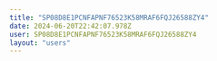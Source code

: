 ```yaml
---
title: "SP08D8E1PCNFAPNF76523K58MRAF6FQJ26588ZY4"
date: 2024-06-20T22:42:07.978Z
user: SP08D8E1PCNFAPNF76523K58MRAF6FQJ26588ZY4
layout: "users"
---
```

    